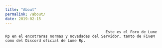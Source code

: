 ```yaml
---
title: "About"
permalink: /about/
date: 2019-02-15
---
```



                                                 Este es el Foro de Lume Rp en el encotraras normas y novedades del Servidor, tanto de FiveM como del Discord oficial de Lume Rp.
